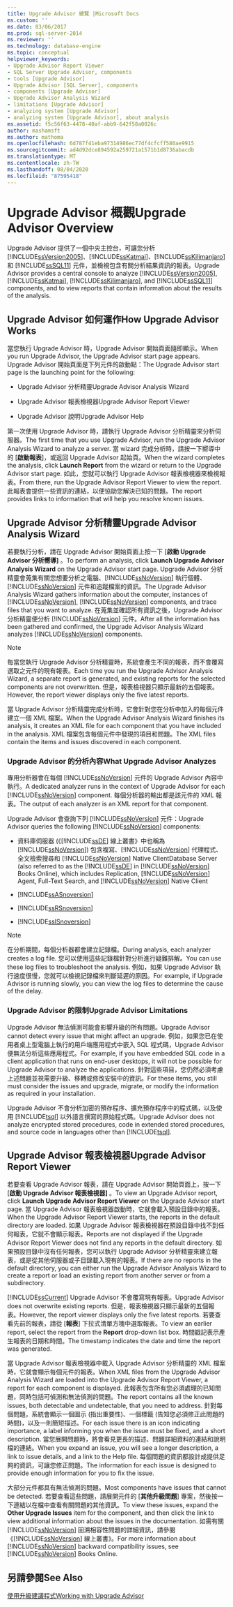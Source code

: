 ```yaml
---
title: Upgrade Advisor 總覽 |Microsoft Docs
ms.custom: ''
ms.date: 03/06/2017
ms.prod: sql-server-2014
ms.reviewer: ''
ms.technology: database-engine
ms.topic: conceptual
helpviewer_keywords:
- Upgrade Advisor Report Viewer
- SQL Server Upgrade Advisor, components
- tools [Upgrade Advisor]
- Upgrade Advisor [SQL Server], components
- components [Upgrade Advisor]
- Upgrade Advisor Analysis Wizard
- limitations [Upgrade Advisor]
- analyzing system [Upgrade Advisor]
- analyzing system [Upgrade Advisor], about analysis
ms.assetid: f5c56f63-4478-40af-abb9-642f58a0026c
author: mashamsft
ms.author: mathoma
ms.openlocfilehash: 6d787f41eba97314986ec77df4cfcff580ae9915
ms.sourcegitcommit: ad4d92dce894592a259721a1571b1d8736abacdb
ms.translationtype: MT
ms.contentlocale: zh-TW
ms.lasthandoff: 08/04/2020
ms.locfileid: "87595418"
---
```

# <a name="upgrade-advisor-overview"></a><span data-ttu-id="6448a-102">Upgrade Advisor 概觀</span><span class="sxs-lookup"><span data-stu-id="6448a-102">Upgrade Advisor Overview</span></span>
  <span data-ttu-id="6448a-103">Upgrade Advisor 提供了一個中央主控台，可讓您分析 [!INCLUDE[ssVersion2005](../../includes/ssversion2005-md.md)]、[!INCLUDE[ssKatmai](../../includes/sskatmai-md.md)]、[!INCLUDE[ssKilimanjaro](../../includes/sskilimanjaro-md.md)] 和 [!INCLUDE[ssSQL11](../../includes/sssql11-md.md)] 元件，並檢視包含有關分析結果資訊的報表。</span><span class="sxs-lookup"><span data-stu-id="6448a-103">Upgrade Advisor provides a central console to analyze [!INCLUDE[ssVersion2005](../../includes/ssversion2005-md.md)], [!INCLUDE[ssKatmai](../../includes/sskatmai-md.md)], [!INCLUDE[ssKilimanjaro](../../includes/sskilimanjaro-md.md)], and [!INCLUDE[ssSQL11](../../includes/sssql11-md.md)] components, and to view reports that contain information about the results of the analysis.</span></span>  
  
## <a name="how-upgrade-advisor-works"></a><span data-ttu-id="6448a-104">Upgrade Advisor 如何運作</span><span class="sxs-lookup"><span data-stu-id="6448a-104">How Upgrade Advisor Works</span></span>  
 <span data-ttu-id="6448a-105">當您執行 Upgrade Advisor 時，Upgrade Advisor 開始頁面隨即顯示。</span><span class="sxs-lookup"><span data-stu-id="6448a-105">When you run Upgrade Advisor, the Upgrade Advisor start page appears.</span></span> <span data-ttu-id="6448a-106">Upgrade Advisor 開始頁面是下列元件的啟動點：</span><span class="sxs-lookup"><span data-stu-id="6448a-106">The Upgrade Advisor start page is the launching point for the following:</span></span>  
  
-   <span data-ttu-id="6448a-107">Upgrade Advisor 分析精靈</span><span class="sxs-lookup"><span data-stu-id="6448a-107">Upgrade Advisor Analysis Wizard</span></span>  
  
-   <span data-ttu-id="6448a-108">Upgrade Advisor 報表檢視器</span><span class="sxs-lookup"><span data-stu-id="6448a-108">Upgrade Advisor Report Viewer</span></span>  
  
-   <span data-ttu-id="6448a-109">Upgrade Advisor 說明</span><span class="sxs-lookup"><span data-stu-id="6448a-109">Upgrade Advisor Help</span></span>  
  
 <span data-ttu-id="6448a-110">第一次使用 Upgrade Advisor 時，請執行 Upgrade Advisor 分析精靈來分析伺服器。</span><span class="sxs-lookup"><span data-stu-id="6448a-110">The first time that you use Upgrade Advisor, run the Upgrade Advisor Analysis Wizard to analyze a server.</span></span> <span data-ttu-id="6448a-111">當 wizard 完成分析時，請按一下嚮導中的 [**啟動報表**]，或返回 Upgrade Advisor 起始頁。</span><span class="sxs-lookup"><span data-stu-id="6448a-111">When the wizard completes the analysis, click **Launch Report** from the wizard or return to the Upgrade Advisor start page.</span></span> <span data-ttu-id="6448a-112">如此，您就可以執行 Upgrade Advisor 報表檢視器來檢視報表。</span><span class="sxs-lookup"><span data-stu-id="6448a-112">From there, run the Upgrade Advisor Report Viewer to view the report.</span></span> <span data-ttu-id="6448a-113">此報表會提供一些資訊的連結，以便協助您解決已知的問題。</span><span class="sxs-lookup"><span data-stu-id="6448a-113">The report provides links to information that will help you resolve known issues.</span></span>  
  
## <a name="upgrade-advisor-analysis-wizard"></a><span data-ttu-id="6448a-114">Upgrade Advisor 分析精靈</span><span class="sxs-lookup"><span data-stu-id="6448a-114">Upgrade Advisor Analysis Wizard</span></span>  
 <span data-ttu-id="6448a-115">若要執行分析，請在 Upgrade Advisor 開始頁面上按一下 [**啟動 Upgrade Advisor 分析嚮導]** 。</span><span class="sxs-lookup"><span data-stu-id="6448a-115">To perform an analysis, click **Launch Upgrade Advisor Analysis Wizard** on the Upgrade Advisor start page.</span></span> <span data-ttu-id="6448a-116">Upgrade Advisor 分析精靈會蒐集有關您想要分析之電腦、[!INCLUDE[ssNoVersion](../../includes/ssnoversion-md.md)] 執行個體、[!INCLUDE[ssNoVersion](../../includes/ssnoversion-md.md)] 元件和追蹤檔案的資訊。</span><span class="sxs-lookup"><span data-stu-id="6448a-116">The Upgrade Advisor Analysis Wizard gathers information about the computer, instances of [!INCLUDE[ssNoVersion](../../includes/ssnoversion-md.md)], [!INCLUDE[ssNoVersion](../../includes/ssnoversion-md.md)] components, and trace files that you want to analyze.</span></span> <span data-ttu-id="6448a-117">在蒐集並確認所有資訊之後，Upgrade Advisor 分析精靈便分析 [!INCLUDE[ssNoVersion](../../includes/ssnoversion-md.md)] 元件。</span><span class="sxs-lookup"><span data-stu-id="6448a-117">After all the information has been gathered and confirmed, the Upgrade Advisor Analysis Wizard analyzes [!INCLUDE[ssNoVersion](../../includes/ssnoversion-md.md)] components.</span></span>  
  
> [!NOTE]  
>  <span data-ttu-id="6448a-118">每當您執行 Upgrade Advisor 分析精靈時，系統會產生不同的報表，而不會覆寫選取之元件的現有報表。</span><span class="sxs-lookup"><span data-stu-id="6448a-118">Each time you run the Upgrade Advisor Analysis Wizard, a separate report is generated, and existing reports for the selected components are not overwritten.</span></span> <span data-ttu-id="6448a-119">但是，報表檢視器只顯示最新的五個報表。</span><span class="sxs-lookup"><span data-stu-id="6448a-119">However, the report viewer displays only the five latest reports.</span></span>  
  
 <span data-ttu-id="6448a-120">當 Upgrade Advisor 分析精靈完成分析時，它會針對您在分析中加入的每個元件建立一個 XML 檔案。</span><span class="sxs-lookup"><span data-stu-id="6448a-120">When the Upgrade Advisor Analysis Wizard finishes its analysis, it creates an XML file for each component that you have included in the analysis.</span></span> <span data-ttu-id="6448a-121">XML 檔案包含每個元件中發現的項目和問題。</span><span class="sxs-lookup"><span data-stu-id="6448a-121">The XML files contain the items and issues discovered in each component.</span></span>  
  
### <a name="what-upgrade-advisor-analyzes"></a><span data-ttu-id="6448a-122">Upgrade Advisor 的分析內容</span><span class="sxs-lookup"><span data-stu-id="6448a-122">What Upgrade Advisor Analyzes</span></span>  
 <span data-ttu-id="6448a-123">專用分析器會在每個 [!INCLUDE[ssNoVersion](../../includes/ssnoversion-md.md)] 元件的 Upgrade Advisor 內容中執行。</span><span class="sxs-lookup"><span data-stu-id="6448a-123">A dedicated analyzer runs in the context of Upgrade Advisor for each [!INCLUDE[ssNoVersion](../../includes/ssnoversion-md.md)] component.</span></span> <span data-ttu-id="6448a-124">每個分析器的輸出都是該元件的 XML 報表。</span><span class="sxs-lookup"><span data-stu-id="6448a-124">The output of each analyzer is an XML report for that component.</span></span>  
  
 <span data-ttu-id="6448a-125">Upgrade Advisor 會查詢下列 [!INCLUDE[ssNoVersion](../../includes/ssnoversion-md.md)] 元件：</span><span class="sxs-lookup"><span data-stu-id="6448a-125">Upgrade Advisor queries the following [!INCLUDE[ssNoVersion](../../includes/ssnoversion-md.md)] components:</span></span>  
  
-   <span data-ttu-id="6448a-126">資料庫伺服器 (《[!INCLUDE[ssDE](../../includes/ssde-md.md)] 線上叢書》中也稱為 [!INCLUDE[ssNoVersion](../../includes/ssnoversion-md.md)]) 包含複寫、[!INCLUDE[ssNoVersion](../../includes/ssnoversion-md.md)] 代理程式、全文檢索搜尋和 [!INCLUDE[ssNoVersion](../../includes/ssnoversion-md.md)] Native Client</span><span class="sxs-lookup"><span data-stu-id="6448a-126">Database Server (also referred to as the [!INCLUDE[ssDE](../../includes/ssde-md.md)] in [!INCLUDE[ssNoVersion](../../includes/ssnoversion-md.md)] Books Online), which includes Replication, [!INCLUDE[ssNoVersion](../../includes/ssnoversion-md.md)] Agent, Full-Text Search, and [!INCLUDE[ssNoVersion](../../includes/ssnoversion-md.md)] Native Client</span></span>  
  
-   [!INCLUDE[ssASnoversion](../../includes/ssasnoversion-md.md)]  
  
-   [!INCLUDE[ssRSnoversion](../../includes/ssrsnoversion-md.md)]  
  
-   [!INCLUDE[ssISnoversion](../../includes/ssisnoversion-md.md)]  
  
> [!NOTE]  
>  <span data-ttu-id="6448a-127">在分析期間，每個分析器都會建立記錄檔。</span><span class="sxs-lookup"><span data-stu-id="6448a-127">During analysis, each analyzer creates a log file.</span></span> <span data-ttu-id="6448a-128">您可以使用這些記錄檔針對分析進行疑難排解。</span><span class="sxs-lookup"><span data-stu-id="6448a-128">You can use these log files to troubleshoot the analysis.</span></span> <span data-ttu-id="6448a-129">例如，如果 Upgrade Advisor 執行速度很慢，您就可以檢視記錄檔來判斷延遲的原因。</span><span class="sxs-lookup"><span data-stu-id="6448a-129">For example, if Upgrade Advisor is running slowly, you can view the log files to determine the cause of the delay.</span></span>  
  
### <a name="upgrade-advisor-limitations"></a><span data-ttu-id="6448a-130">Upgrade Advisor 的限制</span><span class="sxs-lookup"><span data-stu-id="6448a-130">Upgrade Advisor Limitations</span></span>  
 <span data-ttu-id="6448a-131">Upgrade Advisor 無法偵測可能會影響升級的所有問題。</span><span class="sxs-lookup"><span data-stu-id="6448a-131">Upgrade Advisor cannot detect every issue that might affect an upgrade.</span></span> <span data-ttu-id="6448a-132">例如，如果您已在使用者桌上型電腦上執行的用戶端應用程式中嵌入 SQL 程式碼，Upgrade Advisor 便無法分析這些應用程式。</span><span class="sxs-lookup"><span data-stu-id="6448a-132">For example, if you have embedded SQL code in a client application that runs on end-user desktops, it will not be possible for Upgrade Advisor to analyze the applications.</span></span> <span data-ttu-id="6448a-133">針對這些項目，您仍然必須考慮上述問題並視需要升級、移轉或修改安裝中的資訊。</span><span class="sxs-lookup"><span data-stu-id="6448a-133">For these items, you still must consider the issues and upgrade, migrate, or modify the information as required in your installation.</span></span>  
  
 <span data-ttu-id="6448a-134">Upgrade Advisor 不會分析加密的預存程序、擴充預存程序中的程式碼，以及使用 [!INCLUDE[tsql](../../includes/tsql-md.md)] 以外語言撰寫的原始程式碼。</span><span class="sxs-lookup"><span data-stu-id="6448a-134">Upgrade Advisor does not analyze encrypted stored procedures, code in extended stored procedures, and source code in languages other than [!INCLUDE[tsql](../../includes/tsql-md.md)].</span></span>  
  
## <a name="upgrade-advisor-report-viewer"></a><span data-ttu-id="6448a-135">Upgrade Advisor 報表檢視器</span><span class="sxs-lookup"><span data-stu-id="6448a-135">Upgrade Advisor Report Viewer</span></span>  
 <span data-ttu-id="6448a-136">若要查看 Upgrade Advisor 報表，請在 Upgrade Advisor 開始頁面上，按一下 [**啟動 Upgrade Advisor 報表檢視器]** 。</span><span class="sxs-lookup"><span data-stu-id="6448a-136">To view an Upgrade Advisor report, click **Launch Upgrade Advisor Report Viewer** on the Upgrade Advisor start page.</span></span> <span data-ttu-id="6448a-137">當 Upgrade Advisor 報表檢視器啟動時，它就會載入預設目錄中的報表。</span><span class="sxs-lookup"><span data-stu-id="6448a-137">When the Upgrade Advisor Report Viewer starts, the reports in the default directory are loaded.</span></span> <span data-ttu-id="6448a-138">如果 Upgrade Advisor 報表檢視器在預設目錄中找不到任何報表，它就不會顯示報表。</span><span class="sxs-lookup"><span data-stu-id="6448a-138">Reports are not displayed if the Upgrade Advisor Report Viewer does not find any reports in the default directory.</span></span> <span data-ttu-id="6448a-139">如果預設目錄中沒有任何報表，您可以執行 Upgrade Advisor 分析精靈來建立報表，或是從其他伺服器或子目錄載入現有的報表。</span><span class="sxs-lookup"><span data-stu-id="6448a-139">If there are no reports in the default directory, you can either run the Upgrade Advisor Analysis Wizard to create a report or load an existing report from another server or from a subdirectory.</span></span>  
  
 [!INCLUDE[ssCurrent](../../includes/sscurrent-md.md)] <span data-ttu-id="6448a-140">Upgrade Advisor 不會覆寫現有報表。</span><span class="sxs-lookup"><span data-stu-id="6448a-140">Upgrade Advisor does not overwrite existing reports.</span></span> <span data-ttu-id="6448a-141">但是，報表檢視器只顯示最新的五個報表。</span><span class="sxs-lookup"><span data-stu-id="6448a-141">However, the report viewer displays only the five latest reports.</span></span> <span data-ttu-id="6448a-142">若要查看先前的報表，請從 [**報表**] 下拉式清單方塊中選取報表。</span><span class="sxs-lookup"><span data-stu-id="6448a-142">To view an earlier report, select the report from the **Report** drop-down list box.</span></span> <span data-ttu-id="6448a-143">時間戳記表示產生報表的日期和時間。</span><span class="sxs-lookup"><span data-stu-id="6448a-143">The timestamp indicates the date and time the report was generated.</span></span>  
  
 <span data-ttu-id="6448a-144">當 Upgrade Advisor 報表檢視器中載入 Upgrade Advisor 分析精靈的 XML 檔案時，它就會顯示每個元件的報表。</span><span class="sxs-lookup"><span data-stu-id="6448a-144">When XML files from the Upgrade Advisor Analysis Wizard are loaded into the Upgrade Advisor Report Viewer, a report for each component is displayed.</span></span> <span data-ttu-id="6448a-145">此報表包含所有您必須處理的已知問題，同時包括可偵測和無法偵測的問題。</span><span class="sxs-lookup"><span data-stu-id="6448a-145">The report contains all the known issues, both detectable and undetectable, that you need to address.</span></span> <span data-ttu-id="6448a-146">針對每個問題，系統會顯示一個圖示 (指出重要性)、一個標籤 (告知您必須修正此問題的時間)，以及一則簡短描述。</span><span class="sxs-lookup"><span data-stu-id="6448a-146">For each issue there is an icon indicating importance, a label informing you when the issue must be fixed, and a short description.</span></span> <span data-ttu-id="6448a-147">當您展開問題時，將會看見更長的描述、問題詳細資料的連結和說明檔的連結。</span><span class="sxs-lookup"><span data-stu-id="6448a-147">When you expand an issue, you will see a longer description, a link to issue details, and a link to the Help file.</span></span> <span data-ttu-id="6448a-148">每個問題的資訊都設計成提供足夠的資訊，可讓您修正問題。</span><span class="sxs-lookup"><span data-stu-id="6448a-148">The information for each issue is designed to provide enough information for you to fix the issue.</span></span>  
  
 <span data-ttu-id="6448a-149">大部分元件都具有無法偵測的問題。</span><span class="sxs-lookup"><span data-stu-id="6448a-149">Most components have issues that cannot be detected.</span></span> <span data-ttu-id="6448a-150">若要查看這些問題，請展開元件的 [**其他升級問題**] 專案，然後按一下連結以在檔中查看有關問題的其他資訊。</span><span class="sxs-lookup"><span data-stu-id="6448a-150">To view these issues, expand the **Other Upgrade Issues** item for the component, and then click the link to view additional information about the issues in the documentation.</span></span> <span data-ttu-id="6448a-151">如需有關 [!INCLUDE[ssNoVersion](../../includes/ssnoversion-md.md)] 回溯相容性問題的詳細資訊，請參閱《[!INCLUDE[ssNoVersion](../../includes/ssnoversion-md.md)] 線上叢書》。</span><span class="sxs-lookup"><span data-stu-id="6448a-151">For more information about [!INCLUDE[ssNoVersion](../../includes/ssnoversion-md.md)] backward compatibility issues, see [!INCLUDE[ssNoVersion](../../includes/ssnoversion-md.md)] Books Online.</span></span>  
  
## <a name="see-also"></a><span data-ttu-id="6448a-152">另請參閱</span><span class="sxs-lookup"><span data-stu-id="6448a-152">See Also</span></span>  
 [<span data-ttu-id="6448a-153">使用升級建議程式</span><span class="sxs-lookup"><span data-stu-id="6448a-153">Working with Upgrade Advisor</span></span>](../../../2014/sql-server/install/working-with-upgrade-advisor.md)  
  
  
